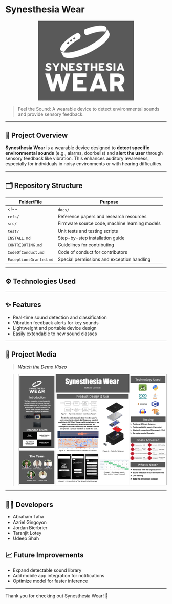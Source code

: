 

# Synesthesia Wear

<p align="center">
  <img src="docs/Presentations/EXPO/logo.png" alt="synesthesiaWear Logo" width="300"/>
</p>

> Feel the Sound: A wearable device to detect environmental sounds and provide sensory feedback.

---

## 📖 Project Overview
**Synesthesia Wear** is a wearable device designed to **detect specific environmental sounds** (e.g., alarms, doorbells) and **alert the user** through sensory feedback like vibration. This enhances auditory awareness, especially for individuals in noisy environments or with hearing difficulties.

---


## 🗂 Repository Structure

| Folder/File           | Purpose                                                   |
|-----------------------|-----------------------------------------------------------|
<!-- | `docs/`               | Documentation, design decisions, system architecture     |
| `refs/`               | Reference papers and research resources                  |
| `src/`                | Firmware source code, machine learning models             |
| `test/`               | Unit tests and testing scripts                            |
| `INSTALL.md`          | Step-by-step installation guide                           |
| `CONTRIBUTING.md`     | Guidelines for contributing                               |
| `CodeOfConduct.md`    | Code of conduct for contributors                          |
| `ExceptionsGranted.md`| Special permissions and exception handling                | -->

---

## ⚙️ Technologies Used
<!-- - **C / C++**: Microcontroller firmware
- **Python**: Machine learning and data processing
- **TensorFlow Lite**: On-device ML model deployment
- **LaTeX**: Documentation formatting -->

---

## ✨ Features
- Real-time sound detection and classification
- Vibration feedback alerts for key sounds
- Lightweight and portable device design
- Easily extendable to new sound classes

---

## 📸 Project Media
> _[Watch the Demo Video](docs/UserGuide/UserGuideVideo.mov)_

<!-- >[![View Poster](docs/poster_thumbnail.png)](docs/poster.pdf) -->

> ![View Poster](docs/Presentations/EXPO/Poster.png)

---

## 👨‍💻 Developers
- Abraham Taha
- Azriel Gingoyon
- Jordan Bierbrier
- Taranjit Lotey
- Udeep Shah



## 📈 Future Improvements
- Expand detectable sound library
- Add mobile app integration for notifications
- Optimize model for faster inference

---

Thank you for checking out Synesthesia Wear! 🎉
